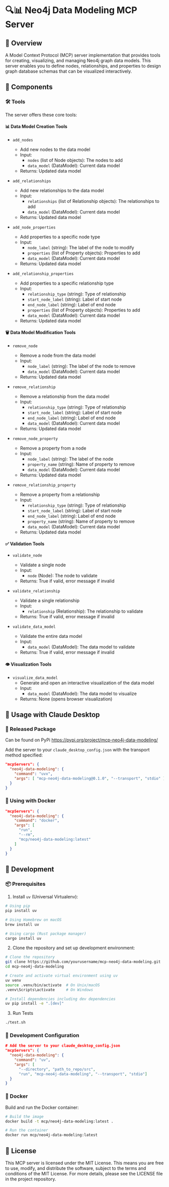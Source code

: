 # 🔍📊 Neo4j Data Modeling MCP Server

## 🌟 Overview

A Model Context Protocol (MCP) server implementation that provides tools for creating, visualizing, and managing Neo4j graph data models. This server enables you to define nodes, relationships, and properties to design graph database schemas that can be visualized interactively.

## 🧩 Components

### 🛠️ Tools

The server offers these core tools:

#### 📊 Data Model Creation Tools
- `add_nodes`
   - Add new nodes to the data model
   - Input: 
     - `nodes` (list of Node objects): The nodes to add
     - `data_model` (DataModel): Current data model
   - Returns: Updated data model

- `add_relationships`
   - Add new relationships to the data model
   - Input:
     - `relationships` (list of Relationship objects): The relationships to add
     - `data_model` (DataModel): Current data model
   - Returns: Updated data model

- `add_node_properties`
   - Add properties to a specific node type
   - Input:
     - `node_label` (string): The label of the node to modify
     - `properties` (list of Property objects): Properties to add
     - `data_model` (DataModel): Current data model
   - Returns: Updated data model

- `add_relationship_properties`
   - Add properties to a specific relationship type
   - Input:
     - `relationship_type` (string): Type of relationship
     - `start_node_label` (string): Label of start node
     - `end_node_label` (string): Label of end node
     - `properties` (list of Property objects): Properties to add
     - `data_model` (DataModel): Current data model
   - Returns: Updated data model

#### 🗑️ Data Model Modification Tools
- `remove_node`
   - Remove a node from the data model
   - Input:
     - `node_label` (string): The label of the node to remove
     - `data_model` (DataModel): Current data model
   - Returns: Updated data model

- `remove_relationship`
   - Remove a relationship from the data model
   - Input:
     - `relationship_type` (string): Type of relationship
     - `start_node_label` (string): Label of start node
     - `end_node_label` (string): Label of end node
     - `data_model` (DataModel): Current data model
   - Returns: Updated data model

- `remove_node_property`
   - Remove a property from a node
   - Input:
     - `node_label` (string): The label of the node
     - `property_name` (string): Name of property to remove
     - `data_model` (DataModel): Current data model
   - Returns: Updated data model

- `remove_relationship_property`
   - Remove a property from a relationship
   - Input:
     - `relationship_type` (string): Type of relationship
     - `start_node_label` (string): Label of start node
     - `end_node_label` (string): Label of end node
     - `property_name` (string): Name of property to remove
     - `data_model` (DataModel): Current data model
   - Returns: Updated data model

#### ✅ Validation Tools
- `validate_node`
   - Validate a single node
   - Input:
     - `node` (Node): The node to validate
   - Returns: True if valid, error message if invalid

- `validate_relationship`
   - Validate a single relationship
   - Input:
     - `relationship` (Relationship): The relationship to validate
   - Returns: True if valid, error message if invalid

- `validate_data_model`
   - Validate the entire data model
   - Input:
     - `data_model` (DataModel): The data model to validate
   - Returns: True if valid, error message if invalid

#### 👁️ Visualization Tools
- `visualize_data_model`
   - Generate and open an interactive visualization of the data model
   - Input:
     - `data_model` (DataModel): The data model to visualize
   - Returns: None (opens browser visualization)

## 🔧 Usage with Claude Desktop

### 💾 Released Package

Can be found on PyPi https://pypi.org/project/mcp-neo4j-data-modeling/

Add the server to your `claude_desktop_config.json` with the transport method specified:

```json
"mcpServers": {
  "neo4j-data-modeling": {
    "command": "uvx",
    "args": [ "mcp-neo4j-data-modeling@0.1.0", "--transport", "stdio" ]
  }
}
```

### 🐳 Using with Docker

```json
"mcpServers": {
  "neo4j-data-modeling": {
    "command": "docker",
    "args": [
      "run",
      "--rm",
      "mcp/neo4j-data-modeling:latest"
    ]
  }
}
```

## 🚀 Development

### 📦 Prerequisites

1. Install `uv` (Universal Virtualenv):
```bash
# Using pip
pip install uv

# Using Homebrew on macOS
brew install uv

# Using cargo (Rust package manager)
cargo install uv
```

2. Clone the repository and set up development environment:
```bash
# Clone the repository
git clone https://github.com/yourusername/mcp-neo4j-data-modeling.git
cd mcp-neo4j-data-modeling

# Create and activate virtual environment using uv
uv venv
source .venv/bin/activate  # On Unix/macOS
.venv\Scripts\activate     # On Windows

# Install dependencies including dev dependencies
uv pip install -e ".[dev]"
```

3. Run Tests

```bash
./test.sh
```

### 🔧 Development Configuration

```json
# Add the server to your claude_desktop_config.json
"mcpServers": {
  "neo4j-data-modeling": {
    "command": "uv",
    "args": [
      "--directory", "path_to_repo/src",
      "run", "mcp-neo4j-data-modeling", "--transport", "stdio"]
  }
}
```

### 🐳 Docker

Build and run the Docker container:

```bash
# Build the image
docker build -t mcp/neo4j-data-modeling:latest .

# Run the container
docker run mcp/neo4j-data-modeling:latest
```

## 📄 License

This MCP server is licensed under the MIT License. This means you are free to use, modify, and distribute the software, subject to the terms and conditions of the MIT License. For more details, please see the LICENSE file in the project repository.
